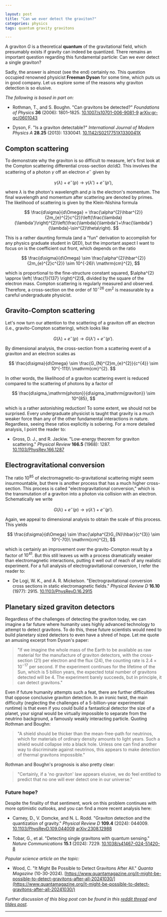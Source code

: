 ```yaml
---

layout: post  
title: "Can we ever detect the graviton?"  
categories: physics
tags: quantum gravity gravitons 

---
```


A graviton $G$ is a theoretical **quantum** of the gravitational field, which presumably exists if gravity can indeed be quantized. There remains an important question regarding this fundamental particle: Can we ever detect a single graviton?

Sadly, the answer is almost (see the end) certainly no. This question occupied renowned physicist **Freeman Dyson** for some time, which puts us in good company. Let us explore some of the reasons why graviton detection is so elusive.

_The following is based in part on:_

- Rothman, T., and S. Boughn. "Can gravitons be detected?" _Foundations of Physics_ **36** (2006): 1801–1825. [10.1007/s10701-006-9081-9](https://doi.org/10.1007/s10701-006-9081-9) [arXiv:gr-qc/0601043](https://arxiv.org/abs/gr-qc/0601043)

- Dyson, F. "Is a graviton detectable?" _International Journal of Modern Physics A_ **28.25** (2013): 1330041. [10.1142/S0217751X1330041X](https://doi.org/10.1142/S0217751X1330041X)

## Compton scattering

To demonstrate why the graviton is so difficult to measure, let's first look at the Compton scattering differential cross-section $d\sigma/d\Omega$. This involves the scattering of a photon $\gamma$ off an electron $e^{-}$ given by

$$
\gamma(\lambda) + e^{-}(p) \rightarrow \gamma(\lambda') + e^{-}(p'),
$$

where $\lambda$ is the photon's wavelength and $p$ is the electron's momentum. The final wavelength and momentum after scattering are denoted by primes. The likelihood of scattering is given by the Klein-Nishina formula

$$
\frac{d\sigma}{d\Omega} = \frac{\alpha^{2}\hbar^{2}}{2m_{e}^{2}c^{2}}\left(\frac{\lambda}{\lambda'}\right)^{2}\left(\frac{\lambda}{\lambda'}+\frac{\lambda'}{\lambda}-\sin^{2}\theta\right).
$$

This is a rather daunting formula (and a "fun" derivation to accomplish for any physics graduate student in QED), but the important aspect I want to focus on is the coefficient out front, which depends on the ratio

$$
\frac{d\sigma}{d\Omega} \sim \frac{\alpha^{2}\hbar^{2}}{2m_{e}^{2}c^{2}} \sim 10^{-26}\ \mathrm{cm}^{2},
$$

which is proportional to the fine-structure constant squared, $\alpha^{2} \approx \left( \frac{1}{137} \right)^{2}$, divided by the square of the electron mass. Compton scattering is regularly measured and observed. Therefore, a cross-section on the order of $10^{-26}\ \mathrm{cm}^{2}$ is measurable by a careful undergraduate physicist.

## Gravito-Compton scattering

Let's now turn our attention to the scattering of a graviton off an electron (i.e., gravito-Compton scattering), which looks like

$$
G(\lambda) + e^{-}(p) \rightarrow G(\lambda') + e^{-}(p').
$$

By dimensional analysis, the cross-section from a scattering event of a graviton and an electron scales as

$$
\frac{d\sigma}{d\Omega} \sim \frac{G_{N}^{2}m_{e}^{2}}{c^{4}} \sim 10^{-111}\ \mathrm{cm}^{2}.
$$

In other words, the likelihood of a graviton scattering event is reduced compared to the scattering of photons by a factor of

$$
\frac{d\sigma_\mathrm{photon}}{d\sigma_\mathrm{graviton}} \sim 10^{85},
$$

which is a rather astonishing reduction! To some extent, we should not be surprised. Every undergraduate physicist is taught that gravity is a much weaker force than any of the other fundamental interactions in nature. Regardless, seeing these ratios explicitly is sobering. For a more detailed analysis, I point the reader to:

- Gross, D. J., and R. Jackiw. "Low-energy theorem for graviton scattering." _Physical Review_ **166.5** (1968): 1287. [10.1103/PhysRev.166.1287](https://doi.org/10.1103/PhysRev.166.1287)

## Electrogravitational conversion

The ratio $10^{85}$ of electromagnetic-to-gravitational scattering might seem insurmountable, but there is another process that has a much higher cross-section. This process is called "electrogravitational conversion," which is the transmutation of a graviton into a photon via collision with an electron. Schematically we write

$$
G(\lambda) + e^{-}(p) \rightarrow \gamma(\lambda') + e^{-}(p').
$$

Again, we appeal to dimensional analysis to obtain the scale of this process. This yields

$$
\frac{d\sigma}{d\Omega} \sim \frac{\alpha^{2}G_{N}\hbar}{c^{3}} \sim 10^{-70}\ \mathrm{cm}^{2},
$$

which is certainly an improvement over the gravito-Compton result by a factor of $10^{41}$. But this still leaves us with a process dramatically weaker than electromagnetic interactions, putting it well out of reach of any realistic experiment. For a full analysis of electrogravitational conversion, I refer the reader to:

- De Logi, W. K., and A. R. Mickelson. "Electrogravitational conversion cross sections in static electromagnetic fields." _Physical Review D_ **16.10** (1977): 2915. [10.1103/PhysRevD.16.2915](https://doi.org/10.1103/PhysRevD.16.2915)

## Planetary sized graviton detectors

Regardless of the challenges of detecting the graviton today, we can imagine a far future where humanity uses highly advanced technology to attempt to detect gravitons. To do this, these future scientists would need to build planetary sized detectors to even have a shred of hope. Let me quote an amusing excerpt from Dyson's paper:

> "If we imagine the whole mass of the Earth to be available as raw material for the manufacture of graviton detectors, with the cross-section (21) per electron and the flux (24), the counting rate is $2.4 \times 10^{-17}$ per second. If the experiment continues for the lifetime of the Sun, which is 5 billion years, the expected total number of gravitons detected will be 4. The experiment barely succeeds, but in principle, it can detect gravitons."

Even if future humanity attempts such a feat, there are further difficulties that oppose conclusive graviton detection. In an ironic twist, the main difficulty (neglecting the challenges of a 5-billion-year experimental runtime) is that even if you could build a fantastical detector the size of a planet, your signal would be virtually impossible to separate from the neutrino background, a famously weakly interacting particle. Quoting Rothman and Boughn:

> "A shield should be thicker than the mean-free-path for neutrinos, which for materials of ordinary density amounts to light years. Such a shield would collapse into a black hole. Unless one can find another way to discriminate against neutrinos, this appears to make detection of thermal gravitons impossible."

Rothman and Boughn's prognosis is also pretty clear:

> "Certainly, if a 'no graviton' law appears elusive, we do feel entitled to predict that no one will ever detect one in our universe."

### Future hope?

Despite the finality of that sentiment, work on this problem continues with more optimistic outlooks, and you can find a more recent analysis here:

- Carney, D., V. Domcke, and N. L. Rodd. "Graviton detection and the quantization of gravity." _Physical Review D_ **109.4** (2024): 044009. [10.1103/PhysRevD.109.044009](https://doi.org/10.1103/PhysRevD.109.044009) [arXiv:2308.12988](https://arxiv.org/abs/2308.12988)

- Tobar, G., et al. "Detecting single gravitons with quantum sensing." _Nature Communications_ **15.1** (2024): 7229. [10.1038/s41467-024-51420-8](https://doi.org/10.1038/s41467-024-51420-8)

_Popular science article on the topic:_

- Wood, C. "It Might Be Possible to Detect Gravitons After All." _Quanta Magazine_ (10-30-2024). [https://www.quantamagazine.org/it-might-be-possible-to-detect-gravitons-after-all-20241030/](https://www.quantamagazine.org/it-might-be-possible-to-detect-gravitons-after-all-20241030/)

_Further discussion of this blog post can be found in this [reddit thread](https://www.reddit.com/r/Physics/comments/1g84j8l/can_we_ever_detect_the_graviton_no_but_how_come/) and [tildes post](https://tildes.net/~science/1jkz/can_we_ever_detect_the_graviton_no_but_why_not)._

---
